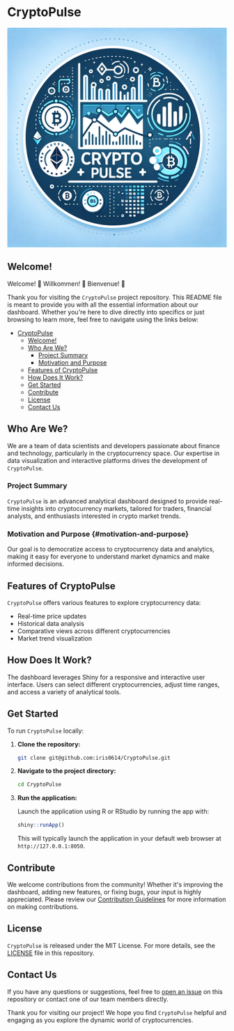 # CryptoPulse

<img src="img/logo.png" width="600"/>

## Welcome! 

Welcome! 🎉 Willkommen! 🎊 Bienvenue! 🎈

Thank you for visiting the `CryptoPulse` project repository. This README file is meant to provide you with all the essential information about our dashboard. Whether you're here to dive directly into specifics or just browsing to learn more, feel free to navigate using the links below:

-   [CryptoPulse](#crypto-pulse)
    -   [Welcome!](#welcome)
    -   [Who Are We?](#who-are-we)
        -   [Project Summary](#project-summary)
        -   [Motivation and Purpose](#motivation-and-purpose)
    -   [Features of CryptoPulse](#features-of-crypto-pulse)
    -   [How Does It Work?](#how-does-it-work)
    -   [Get Started](#get-started)
    -   [Contribute](#contribute)
    -   [License](#license)
    -   [Contact Us](#contact-us)

## Who Are We? 

We are a team of data scientists and developers passionate about finance and technology, particularly in the cryptocurrency space. Our expertise in data visualization and interactive platforms drives the development of `CryptoPulse`.

### Project Summary 

`CryptoPulse` is an advanced analytical dashboard designed to provide real-time insights into cryptocurrency markets, tailored for traders, financial analysts, and enthusiasts interested in crypto market trends.

### Motivation and Purpose {#motivation-and-purpose}

Our goal is to democratize access to cryptocurrency data and analytics, making it easy for everyone to understand market dynamics and make informed decisions.

## Features of CryptoPulse

`CryptoPulse` offers various features to explore cryptocurrency data:

-   Real-time price updates
-   Historical data analysis
-   Comparative views across different cryptocurrencies
-   Market trend visualization

## How Does It Work? 

The dashboard leverages Shiny for a responsive and interactive user interface. Users can select different cryptocurrencies, adjust time ranges, and access a variety of analytical tools.

## Get Started 

To run `CryptoPulse` locally:

1.  **Clone the repository:**

    ``` bash
    git clone git@github.com:iris0614/CryptoPulse.git
    ```

2.  **Navigate to the project directory:**

    ``` bash
    cd CryptoPulse
    ```

3.  **Run the application:**

    Launch the application using R or RStudio by running the app with:

    ``` r
    shiny::runApp()
    ```

    This will typically launch the application in your default web browser at `http://127.0.0.1:8050`.

## Contribute 

We welcome contributions from the community! Whether it's improving the dashboard, adding new features, or fixing bugs, your input is highly appreciated. Please review our [Contribution Guidelines](CONTRIBUTING.md) for more information on making contributions.

## License 

`CryptoPulse` is released under the MIT License. For more details, see the [LICENSE](LICENSE.md) file in this repository.

## Contact Us 

If you have any questions or suggestions, feel free to [open an issue](https://github.com/your-username/CryptoPulse/issues/new) on this repository or contact one of our team members directly.

Thank you for visiting our project! We hope you find `CryptoPulse` helpful and engaging as you explore the dynamic world of cryptocurrencies.
